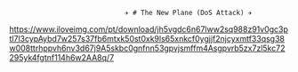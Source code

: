                                  ✈️ # The New Plane (DoS Attack) ✈️


https://www.iloveimg.com/pt/download/jh5vgdc6n67lww2sq988z91v0gc3ptl7l3cypAybd7w257s37fb6mtxk50st0xk9ls65xnkcf0ygjjf2njcyxmtf33qsg38w008ttrhppvh6nv3d67j9A5skbc0gnfnn53gpvjsmffm4Asgpvrb5zx7zl5kc72295yk4fgtnf114h6w2AA8q/7





